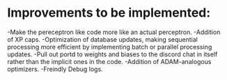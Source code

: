 # Improvements to be implemented:
-Make the pereceptron like code more like an actual perceptron.
-Addition of XP caps.
-Optimization of database updates, making sequential processing more efficient by implementing batch or parallel processing updates.
-Pull out portd to weights and biases to the discord chat in itself rather than the implicit ones in the code.
-Addition of ADAM-analogous optimizers.
-Freindly Debug logs.
